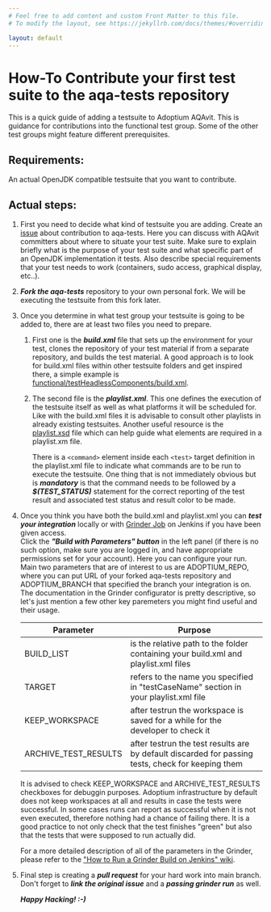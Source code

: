 ```yaml
---
# Feel free to add content and custom Front Matter to this file.
# To modify the layout, see https://jekyllrb.com/docs/themes/#overriding-theme-defaults

layout: default
---
```


# How-To Contribute your first test suite to the aqa-tests repository

This is a quick guide of adding a testsuite to Adoptium AQAvit. This is guidance for contributions into the functional test group.  Some of the other test groups might feature different prerequisites.

## Requirements:

An actual OpenJDK compatible testsuite that you want to contribute.

## Actual steps:

1. First you need to decide what kind of testsuite you are adding. Create an [issue](https://github.com/adoptium/aqa-tests/issues) about contribution to aqa-tests.  Here you can discuss with AQAvit committers about where to situate your test suite. Make sure to explain briefly what is the purpose of your test suite and what specific part of an OpenJDK implementation it tests. Also describe special requirements that your test needs to work (containers, sudo access, graphical display, etc..).

2. ***Fork the aqa-tests*** repository to your own personal fork. We will be executing the testsuite from this fork later.

3. Once you determine in what test group your testsuite is going to be added to, there are at least two files you need to prepare.

    1. First one is the ***build.xml*** file that sets up the environment for your test, clones the repository of your test material if from a separate repository, and builds the test material. A good approach is to look for build.xml files within other testsuite folders and get inspired there, a simple example is [functional/testHeadlessComponents/build.xml](https://github.com/adoptium/aqa-tests/blob/master/functional/testHeadlessComponents/build.xml).
   
    2. The second file is the ***playlist.xml***. This one defines the execution of the testsuite itself as well as what platforms it will be scheduled for. Like with the build.xml files it is advisable to consult other playlists in already existing testsuites.  Another useful resource is the [playlist.xsd](https://github.com/adoptium/TKG/blob/master/resources/playlist.xsd) file which can help guide what elements are required in a playlist.xm file.

       There is a `<command>` element inside each `<test>` target definition in the playlist.xml file to indicate what commands are to be run to execute the testsuite.  One thing that is not immediately obvious but is ***mandatory*** is that the command needs to be followed by a ***$(TEST_STATUS)*** statement for the correct reporting of the test result and associated test status and result color to be made.

4. Once you think you have both the build.xml and playlist.xml you can ***test your integration*** locally or with [Grinder Job](https://ci.adoptium.net/view/Test_grinder/job/Grinder/) on Jenkins if you have been given access.  
Click the ***"Build with Parameters" button*** in the left panel (if there is no such option, make sure you are logged in, and have appropriate permissions set for your account).
Here you can configure your run. Main two parameters that are of interest to us are ADOPTIUM_REPO, where you can put URL of your forked aqa-tests repository and ADOPTIUM_BRANCH that specified the branch your integration is on.
The documentation in the Grinder configurator is pretty descriptive, so let's just mention a few other key paremeters you might find useful and their usage.

   | Parameter | Purpose |
   | --- | --- |
   | BUILD_LIST | is the relative path to the folder containing your build.xml and playlist.xml files |
   | TARGET | refers to the name you specified in "testCaseName" section in your playlist.xml file |
   | KEEP_WORKSPACE | after testrun the workspace is saved for a while for the developer to check it |
   | ARCHIVE_TEST_RESULTS | after testrun the test results are by default discarded for passing tests, check for keeping them |

   It is advised to check KEEP_WORKSPACE and ARCHIVE_TEST_RESULTS checkboxes for debuggin purposes. Adoptium infrastructure by default does not keep workspaces at all and results in case the tests were         successful. In some cases runs can report as successful when it is not even executed, therefore nothing had a chance of failing there. It is a good practice to not only check that the test finishes         "green" but also that the tests that were supposed to run actually did.

   For a more detailed description of all of the parameters in the Grinder, please refer to the ["How to Run a Grinder Build on Jenkins" wiki](https://github.com/adoptium/aqa-tests/wiki/How-to-Run-a-Grinder-Build-on-Jenkins).

5. Final step is creating a ***pull request*** for your hard work into main branch.  Don't forget to ***link the original issue*** and a ***passing grinder run*** as well.

   ***Happy Hacking! :-)***
